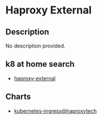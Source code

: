 # Haproxy External

## Description

No description provided.

## k8 at home search

- [haproxy-external](https://nanne.dev/k8s-at-home-search/#/haproxy-external)

## Charts

- [kubernetes-ingress@haproxytech](https://haproxytech.github.io/helm-charts/)
